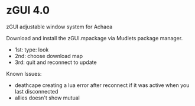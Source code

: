# zGUI 4.0
zGUI adjustable window system for Achaea 

Download and install the zGUI.mpackage via Mudlets package manager.

- 1st: type: look
- 2nd: choose download map
- 3rd: quit and reconnect to update

Known Issues:
- deathcape creating a lua error after reconnect if it was active when you last disconnected
- allies doesn't show mutual
